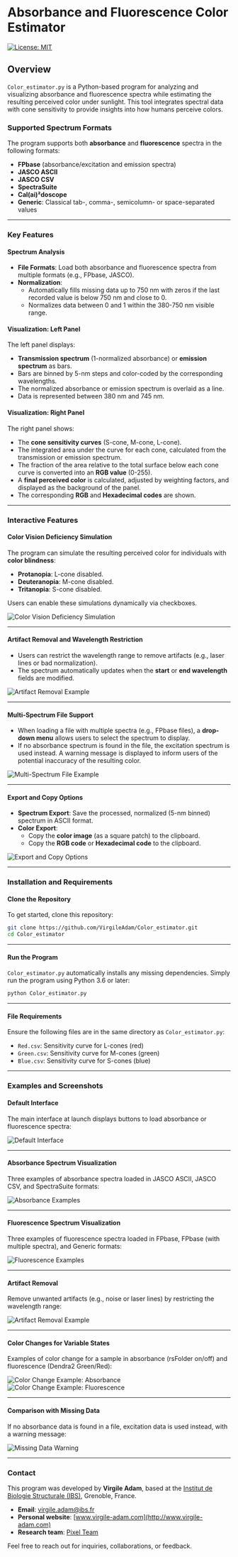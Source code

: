 # Absorbance and Fluorescence Color Estimator

[![License: MIT](https://img.shields.io/badge/License-MIT-yellow.svg)](https://opensource.org/licenses/MIT)

## Overview

`Color_estimator.py` is a Python-based program for analyzing and visualizing absorbance and fluorescence spectra while estimating the resulting perceived color under sunlight. This tool integrates spectral data with cone sensitivity to provide insights into how humans perceive colors.

### Supported Spectrum Formats
The program supports both **absorbance** and **fluorescence** spectra in the following formats:
- **FPbase** (absorbance/excitation and emission spectra)
- **JASCO ASCII**
- **JASCO CSV**
- **SpectraSuite**
- **Cal(ai)²doscope**
- **Generic**: Classical tab-, comma-, semicolumn- or space-separated values

---

### Key Features

#### Spectrum Analysis
- **File Formats**: Load both absorbance and fluorescence spectra from multiple formats (e.g., FPbase, JASCO).
- **Normalization**:
  - Automatically fills missing data up to 750 nm with zeros if the last recorded value is below 750 nm and close to 0.
  - Normalizes data between 0 and 1 within the 380-750 nm visible range.

#### Visualization: Left Panel
The left panel displays:
- **Transmission spectrum** (1-normalized absorbance) or **emission spectrum** as bars.
- Bars are binned by 5-nm steps and color-coded by the corresponding wavelengths.
- The normalized absorbance or emission spectrum is overlaid as a line.
- Data is represented between 380 nm and 745 nm.

#### Visualization: Right Panel
The right panel shows:
- The **cone sensitivity curves** (S-cone, M-cone, L-cone).
- The integrated area under the curve for each cone, calculated from the transmission or emission spectrum.
- The fraction of the area relative to the total surface below each cone curve is converted into an **RGB value** (0-255).
- A **final perceived color** is calculated, adjusted by weighting factors, and displayed as the background of the panel.
- The corresponding **RGB** and **Hexadecimal codes** are shown.

---

### Interactive Features

#### Color Vision Deficiency Simulation
The program can simulate the resulting perceived color for individuals with **color blindness**:
- **Protanopia**: L-cone disabled.
- **Deuteranopia**: M-cone disabled.
- **Tritanopia**: S-cone disabled.

Users can enable these simulations dynamically via checkboxes.

![Color Vision Deficiency Simulation](images/colorblindness.png)

---

#### Artifact Removal and Wavelength Restriction
- Users can restrict the wavelength range to remove artifacts (e.g., laser lines or bad normalization).
- The spectrum automatically updates when the **start** or **end wavelength** fields are modified.

![Artifact Removal Example](images/restrict_wavelength.png)

---

#### Multi-Spectrum File Support
- When loading a file with multiple spectra (e.g., FPbase files), a **drop-down menu** allows users to select the spectrum to display.
- If no absorbance spectrum is found in the file, the excitation spectrum is used instead. A warning message is displayed to inform users of the potential inaccuracy of the resulting color.

![Multi-Spectrum File Example](images/multi_spectrum_selection.png)

---

#### Export and Copy Options
- **Spectrum Export**: Save the processed, normalized (5-nm binned) spectrum in ASCII format.
- **Color Export**:
  - Copy the **color image** (as a square patch) to the clipboard.
  - Copy the **RGB code** or **Hexadecimal code** to the clipboard.

![Export and Copy Options](images/export_copy.png)

---

### Installation and Requirements

#### Clone the Repository
To get started, clone this repository:
```bash
git clone https://github.com/VirgileAdam/Color_estimator.git
cd Color_estimator
```

---

#### Run the Program
`Color_estimator.py` automatically installs any missing dependencies. Simply run the program using Python 3.6 or later:
```bash
python Color_estimator.py
```

---

#### File Requirements
Ensure the following files are in the same directory as `Color_estimator.py`:
- `Red.csv`: Sensitivity curve for L-cones (red)
- `Green.csv`: Sensitivity curve for M-cones (green)
- `Blue.csv`: Sensitivity curve for S-cones (blue)

---

### Examples and Screenshots

#### Default Interface
The main interface at launch displays buttons to load absorbance or fluorescence spectra:

![Default Interface](images/interface_default.png)

---

#### Absorbance Spectrum Visualization
Three examples of absorbance spectra loaded in JASCO ASCII, JASCO CSV, and SpectraSuite formats:

![Absorbance Examples](images/absorbance_examples.png)

---

#### Fluorescence Spectrum Visualization
Three examples of fluorescence spectra loaded in FPbase, FPbase (with multiple spectra), and Generic formats:

![Fluorescence Examples](images/fluorescence_examples.png)

---

#### Artifact Removal
Remove unwanted artifacts (e.g., noise or laser lines) by restricting the wavelength range:

![Artifact Removal Example](images/artifact_removal.png)

---

#### Color Changes for Variable States
Examples of color change for a sample in absorbance (rsFolder on/off) and fluorescence (Dendra2 Green/Red):

![Color Change Example: Absorbance](images/color_change_absorbance.png)
![Color Change Example: Fluorescence](images/color_change_fluorescence.png)

---

#### Comparison with Missing Data
If no absorbance data is found in a file, excitation data is used instead, with a warning message:

![Missing Data Warning](images/missing_data_warning.png)

---

### Contact

This program was developed by **Virgile Adam**, based at the [Institut de Biologie Structurale (IBS)](https://www.ibs.fr/), Grenoble, France.

- **Email**: [virgile.adam@ibs.fr](mailto:virgile.adam@ibs.fr)
- **Personal website**: [www.virgile-adam.com](http://www.virgile-adam.com)
- **Research team**: [Pixel Team](https://www.ibs.fr/en/research/assembly-dynamics-and-reactivity/integrated-imaging-of-stress-response-group/pixel-team/)

Feel free to reach out for inquiries, collaborations, or feedback.

